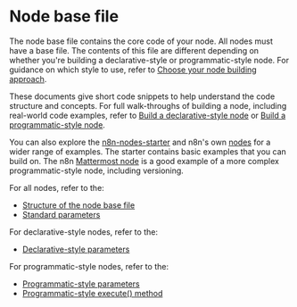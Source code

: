 # Node base file

The node base file contains the core code of your node. All nodes must have a base file. The contents of this file are different depending on whether you're building a declarative-style or programmatic-style node. For guidance on which style to use, refer to [Choose your node building approach](https://docs.n8n.io/integrations/creating-nodes/plan/choose-node-method/).

These documents give short code snippets to help understand the code structure and concepts. For full walk-throughs of building a node, including real-world code examples, refer to [Build a declarative-style node](https://docs.n8n.io/integrations/creating-nodes/build/declarative-style-node/) or [Build a programmatic-style node](https://docs.n8n.io/integrations/creating-nodes/build/programmatic-style-node/).

You can also explore the [n8n-nodes-starter](https://github.com/n8n-io/n8n-nodes-starter) and n8n's own [nodes](https://github.com/n8n-io/n8n/tree/master/packages/nodes-base/nodes) for a wider range of examples. The starter contains basic examples that you can build on. The n8n [Mattermost node](https://github.com/n8n-io/n8n/tree/master/packages/nodes-base/nodes/Mattermost) is a good example of a more complex programmatic-style node, including versioning.

For all nodes, refer to the:

- [Structure of the node base file](https://docs.n8n.io/integrations/creating-nodes/build/reference/node-base-files/structure/)
- [Standard parameters](https://docs.n8n.io/integrations/creating-nodes/build/reference/node-base-files/standard-parameters/)

For declarative-style nodes, refer to the:

- [Declarative-style parameters](https://docs.n8n.io/integrations/creating-nodes/build/reference/node-base-files/declarative-style-parameters/)

For programmatic-style nodes, refer to the:

- [Programmatic-style parameters](https://docs.n8n.io/integrations/creating-nodes/build/reference/node-base-files/programmatic-style-parameters/)
- [Programmatic-style execute() method](https://docs.n8n.io/integrations/creating-nodes/build/reference/node-base-files/programmatic-style-execute-method/)
